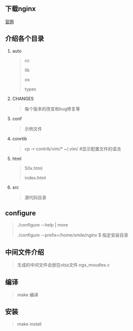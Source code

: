 ## 下载nginx

[官网](nginx.org)

## 介绍各个目录

1. auto

   > cc 
   >
   > lib
   >
   > os
   >
   > types

2. CHANGES

   > 每个版本的改变和bug修复等

3. conf

   > 示例文件

4. conrtib

   > cp -r contrib/vim/* ~/.vim/ #显示配置文件的语法

5. html

   > 50x.html
   >
   > index.html

6. src 

   > 源代码目录

## configure

> ./configure --help | more 
>
> ./configure --prefix=/home/smile/nginx $ 指定安装目录

## 中间文件介绍

> 生成的中间文件会放在objs文件.ngx_moudles.c

## 编译

>  make 编译

## 安装

> make install

